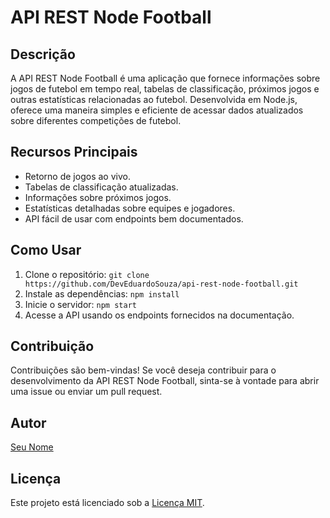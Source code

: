 # API REST Node Football

## Descrição
A API REST Node Football é uma aplicação que fornece informações sobre jogos de futebol em tempo real, tabelas de classificação, próximos jogos e outras estatísticas relacionadas ao futebol. Desenvolvida em Node.js, oferece uma maneira simples e eficiente de acessar dados atualizados sobre diferentes competições de futebol.

## Recursos Principais
- Retorno de jogos ao vivo.
- Tabelas de classificação atualizadas.
- Informações sobre próximos jogos.
- Estatísticas detalhadas sobre equipes e jogadores.
- API fácil de usar com endpoints bem documentados.

## Como Usar
1. Clone o repositório: `git clone https://github.com/DevEduardoSouza/api-rest-node-football.git`
2. Instale as dependências: `npm install`
3. Inicie o servidor: `npm start`
4. Acesse a API usando os endpoints fornecidos na documentação.

## Contribuição
Contribuições são bem-vindas! Se você deseja contribuir para o desenvolvimento da API REST Node Football, sinta-se à vontade para abrir uma issue ou enviar um pull request.

## Autor
[Seu Nome](https://github.com/DevEduardoSouza)

## Licença
Este projeto está licenciado sob a [Licença MIT](LICENSE).
